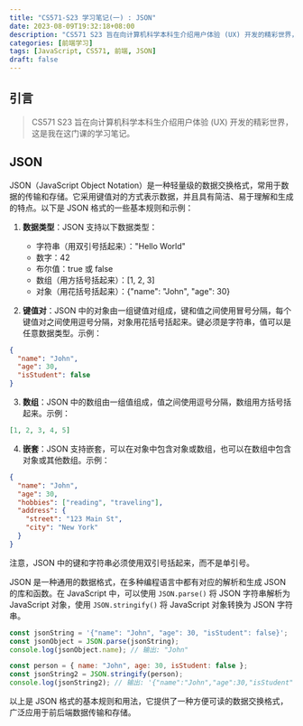 ```yaml
---
title: "CS571-S23 学习笔记(一) : JSON"
date: 2023-08-09T19:32:18+08:00
description: "CS571 S23 旨在向计算机科学本科生介绍用户体验 (UX) 开发的精彩世界，这是我在这门课的学习笔记。本节关键词：JSON"
categories: [前端学习]
tags: [JavaScript, CS571, 前端, JSON]
draft: false
---
```


## 引言

> CS571 S23 旨在向计算机科学本科生介绍用户体验 (UX) 开发的精彩世界，这是我在这门课的学习笔记。

<!--more-->

## JSON

JSON（JavaScript Object Notation）是一种轻量级的数据交换格式，常用于数据的传输和存储。它采用键值对的方式表示数据，并且具有简洁、易于理解和生成的特点。以下是 JSON 格式的一些基本规则和示例：

1. **数据类型**：JSON 支持以下数据类型：

   - 字符串（用双引号括起来）："Hello World"
   - 数字：42
   - 布尔值：true 或 false
   - 数组（用方括号括起来）：[1, 2, 3]
   - 对象（用花括号括起来）：{"name": "John", "age": 30}

2. **键值对**：JSON 中的对象由一组键值对组成，键和值之间使用冒号分隔，每个键值对之间使用逗号分隔，对象用花括号括起来。键必须是字符串，值可以是任意数据类型。示例：

```json
{
  "name": "John",
  "age": 30,
  "isStudent": false
}
```

3. **数组**：JSON 中的数组由一组值组成，值之间使用逗号分隔，数组用方括号括起来。示例：

```json
[1, 2, 3, 4, 5]
```

4. **嵌套**：JSON 支持嵌套，可以在对象中包含对象或数组，也可以在数组中包含对象或其他数组。示例：

```json
{
  "name": "John",
  "age": 30,
  "hobbies": ["reading", "traveling"],
  "address": {
    "street": "123 Main St",
    "city": "New York"
  }
}
```

注意，JSON 中的键和字符串必须使用双引号括起来，而不是单引号。

JSON 是一种通用的数据格式，在多种编程语言中都有对应的解析和生成 JSON 的库和函数。在 JavaScript 中，可以使用 `JSON.parse()` 将 JSON 字符串解析为 JavaScript 对象，使用 `JSON.stringify()` 将 JavaScript 对象转换为 JSON 字符串。

```javascript
const jsonString = '{"name": "John", "age": 30, "isStudent": false}';
const jsonObject = JSON.parse(jsonString);
console.log(jsonObject.name); // 输出: "John"

const person = { name: "John", age: 30, isStudent: false };
const jsonString2 = JSON.stringify(person);
console.log(jsonString2); // 输出: '{"name":"John","age":30,"isStudent":false}'
```

以上是 JSON 格式的基本规则和用法，它提供了一种方便可读的数据交换格式，广泛应用于前后端数据传输和存储。
